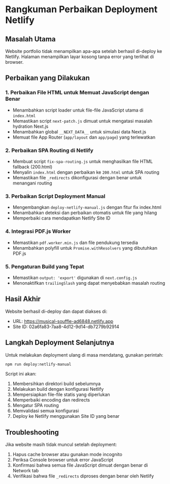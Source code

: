 # Rangkuman Perbaikan Deployment Netlify

## Masalah Utama
Website portfolio tidak menampilkan apa-apa setelah berhasil di-deploy ke Netlify. Halaman menampilkan layar kosong tanpa error yang terlihat di browser.

## Perbaikan yang Dilakukan

### 1. Perbaikan File HTML untuk Memuat JavaScript dengan Benar
- Menambahkan script loader untuk file-file JavaScript utama di `index.html`
- Memastikan script `next-patch.js` dimuat untuk mengatasi masalah hydration Next.js
- Menambahkan global `__NEXT_DATA__` untuk simulasi data Next.js
- Memuat file App Router (`app/layout` dan `app/page`) yang terlewatkan

### 2. Perbaikan SPA Routing di Netlify
- Membuat script `fix-spa-routing.js` untuk menghasilkan file HTML fallback (200.html)
- Menyalin `index.html` dengan perbaikan ke `200.html` untuk SPA routing
- Memastikan file `_redirects` dikonfigurasi dengan benar untuk menangani routing

### 3. Perbaikan Script Deployment Manual
- Mengembangkan `deploy-netlify-manual.js` dengan fitur fix index.html
- Menambahkan deteksi dan perbaikan otomatis untuk file yang hilang
- Memperbaiki cara mendapatkan Netlify Site ID

### 4. Integrasi PDF.js Worker
- Memastikan `pdf.worker.min.js` dan file pendukung tersedia
- Menambahkan polyfill untuk `Promise.withResolvers` yang dibutuhkan PDF.js

### 5. Pengaturan Build yang Tepat
- Memastikan `output: 'export'` digunakan di `next.config.js`
- Menonaktifkan `trailingSlash` yang dapat menyebabkan masalah routing

## Hasil Akhir
Website berhasil di-deploy dan dapat diakses di:
- URL: https://musical-souffle-ad6848.netlify.app
- Site ID: 02a6fa83-7aa8-4d12-9d14-db7279b92914

## Langkah Deployment Selanjutnya
Untuk melakukan deployment ulang di masa mendatang, gunakan perintah:
```bash
npm run deploy:netlify-manual
```

Script ini akan:
1. Membersihkan direktori build sebelumnya
2. Melakukan build dengan konfigurasi Netlify
3. Mempersiapkan file-file statis yang diperlukan
4. Memperbaiki encoding dan redirects
5. Mengatur SPA routing
6. Memvalidasi semua konfigurasi
7. Deploy ke Netlify menggunakan Site ID yang benar

## Troubleshooting
Jika website masih tidak muncul setelah deployment:
1. Hapus cache browser atau gunakan mode incognito
2. Periksa Console browser untuk error JavaScript
3. Konfirmasi bahwa semua file JavaScript dimuat dengan benar di Network tab
4. Verifikasi bahwa file `_redirects` diproses dengan benar oleh Netlify 